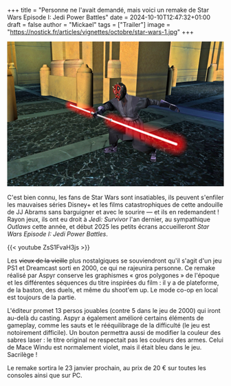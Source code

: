 +++
title = "Personne ne l'avait demandé, mais voici un remake de Star Wars Episode I: Jedi Power Battles"
date = 2024-10-10T12:47:32+01:00
draft = false
author = "Mickael"
tags = ["Trailer"]
image = "https://nostick.fr/articles/vignettes/octobre/star-wars-1.jpg"
+++

![Star Wars Episode I: Jedi Power Battles](star-wars-1.jpg "")

C'est bien connu, les fans de Star Wars sont insatiables, ils peuvent s'enfiler les mauvaises séries Disney+ et les films catastrophiques de cette andouille de JJ Abrams sans barguigner et avec le sourire — et ils en redemandent ! Rayon jeux, ils ont eu droit à *Jedi: Survivor* l'an dernier, au sympathique *Outlaws* cette année, et début 2025 les petits écrans accueilleront *Star Wars Episode I: Jedi Power Battles*.

{{< youtube ZsS1FvaH3js >}} 

Les ~~vieux de la vieille~~ plus nostalgiques se souviendront qu'il s'agit d'un jeu PS1 et Dreamcast sorti en 2000, ce qui ne rajeunira personne. Ce remake réalisé par Aspyr conserve les graphismes « gros polygones » de l'époque et les différentes séquences du titre inspirées du film : il y a de plateforme, de la baston, des duels, et même du shoot'em up. Le mode co-op en local est toujours de la partie.

L'éditeur promet 13 persos jouables (contre 5 dans le jeu de 2000) qui iront au-delà du casting. Aspyr a également amélioré certains éléments de gameplay, comme les sauts et le rééquilibrage de la difficulté (le jeu est notoirement difficile). Un bouton permettra aussi de modifier la couleur des sabres laser : le titre original ne respectait pas les couleurs des armes. Celui de Mace Windu est normalement violet, mais il était bleu dans le jeu. Sacrilège !

Le remake sortira le 23 janvier prochain, au prix de 20 € sur toutes les consoles ainsi que sur PC.